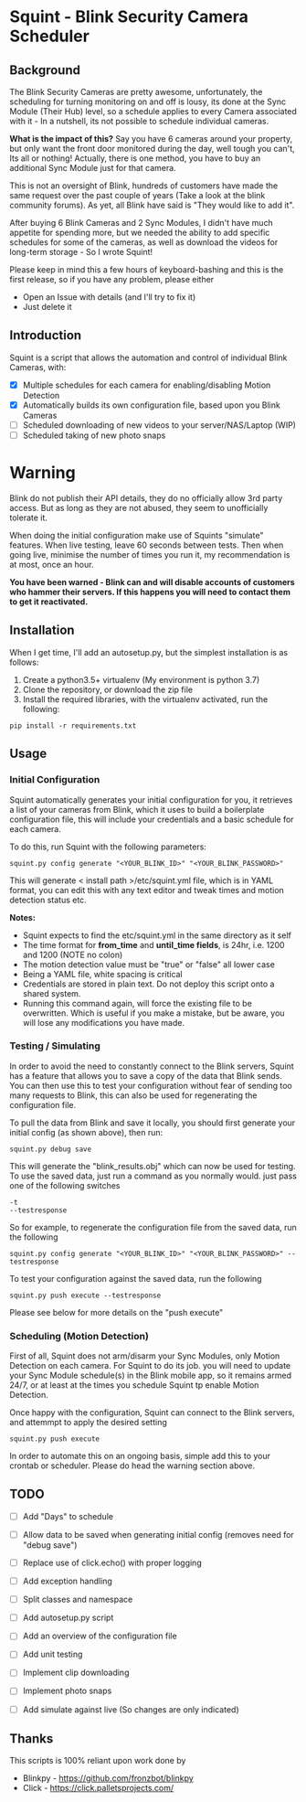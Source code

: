 # Squint - Blink Security Camera Scheduler

## Background
The Blink Security Cameras are pretty awesome, unfortunately, the scheduling for turning monitoring on and off is lousy, its done at the Sync Module (Their Hub) level, so a schedule applies to every Camera associated with it - In a nutshell, its not possible to schedule individual cameras. 

**What is the impact of this?** Say you have 6 cameras around your property, but only want the front door monitored during the day, well tough you can't, Its all or nothing! Actually, there is one method, you have to buy an additional Sync Module just for that camera.

This is not an oversight of Blink,  hundreds of customers have made the same request over the past couple of years (Take a look at the blink community forums). As yet, all Blink have said is "They would like to add it".  

After buying 6 Blink Cameras and 2 Sync Modules, I didn't have much appetite for spending more, but we needed the ability to add specific schedules for some of the cameras, as well as download the videos for long-term storage - So I wrote Squint!

Please keep in mind this a few hours of keyboard-bashing and this is the first release, so if you have any problem, please either
* Open an Issue with details (and I'll try to fix it)
* Just delete it 

## Introduction
Squint is a script that allows the automation and control of individual Blink Cameras, with:
 
- [x] Multiple schedules for each camera for enabling/disabling Motion Detection
- [x] Automatically builds its own configuration file, based upon you Blink Cameras
- [ ] Scheduled downloading of new videos to your server/NAS/Laptop (WIP)
- [ ] Scheduled taking of new photo snaps

# Warning
Blink do not publish their API details, they do no officially allow 3rd party access. But as long as they are not abused, they seem to unofficially tolerate it. 

When doing the initial configuration make use of Squints "simulate" features. When live testing, leave 60 seconds between tests. Then when going live, minimise the number of times you run it, my recommendation is at most, once an hour. 

**You have been warned - Blink can and will disable accounts of customers who hammer their servers. If this happens you will need to contact them to get it reactivated.**

## Installation
When I get time, I'll add an autosetup.py, but the simplest installation is as follows:

1. Create a python3.5+ virtualenv (My environment is python 3.7)
2. Clone the repository, or download the zip file
3. Install the required libraries, with the virtualenv activated, run the following:

```
pip install -r requirements.txt
```
## Usage 

### Initial Configuration
Squint automatically generates your initial configuration for you, it retrieves a list of your cameras from Blink, which it uses to build a boilerplate configuration file, this will include your credentials and a basic schedule for each camera. 

To do this, run Squint with the following parameters:
```
squint.py config generate "<YOUR_BLINK_ID>" "<YOUR_BLINK_PASSWORD>"
```
This will generate < install path >/etc/squint.yml file, which is in YAML format, you can edit this with any text editor and tweak times and motion detection status etc. 

**Notes:**
* Squint expects to find the etc/squint.yml in the same directory as it self
* The time format for **from_time** and **until_time fields**, is 24hr, i.e. 1200 and 1200 (NOTE no colon)
* The motion detection value must be "true" or "false" all lower case
* Being a YAML file, white spacing is critical 
* Credentials are stored in plain text. Do not deploy this script onto a shared system. 
* Running this command again, will force the existing file to be overwritten. Which is useful if you make a mistake, but be aware, you will lose any modifications you have made.

### Testing / Simulating 
In order to avoid the need to constantly connect to the Blink servers, Squint has a feature that allows you to save a copy of the data that Blink sends. You can then use this to test your configuration without fear of sending too many requests to Blink, this can also be used for regenerating the configuration file.

To pull the data from Blink and save it locally, you should first generate your initial config (as shown above), then run:
```
squint.py debug save 
```
This will generate the "blink_results.obj" which can now be used for testing. 
To use the saved data, just run a command as you normally would. just pass one of the following switches
 ```
-t
--testresponse
```
So for example, to regenerate the configuration file from the saved data, run the following
```
squint.py config generate "<YOUR_BLINK_ID>" "<YOUR_BLINK_PASSWORD>" --testresponse
```
To test your configuration against the saved data, run the following
```
squint.py push execute --testresponse
```
Please see below for more details on the "push execute"

### Scheduling (Motion Detection)
First of all, Squint does not arm/disarm your Sync Modules, only Motion Detection on each camera. For Squint to do its job. you will need to update your
Sync Module schedule(s) in the Blink mobile app, so it remains armed 24/7, or at least at the times you schedule Squint tp enable Motion Detection.

Once happy with the configuration, Squint can connect to the Blink servers, and attemmpt to apply the desired setting
```
squint.py push execute
```
In order to automate this on an ongoing basis, simple add this to your crontab or scheduler. Please do head the warning
section above.




## TODO
- [ ] Add "Days" to schedule
- [ ] Allow data to be saved when generating initial config (removes need for "debug save")
- [ ] Replace use of click.echo() with proper logging
- [ ] Add exception handling
- [ ] Split classes and namespace
- [ ] Add autosetup.py script
- [ ] Add an overview of the configuration file
- [ ] Add unit testing
- [ ] Implement clip downloading
- [ ] Implement photo snaps
- [ ] Add simulate against live (So changes are only indicated)



 
## Thanks
This scripts is 100% reliant upon work done by 

* Blinkpy - https://github.com/fronzbot/blinkpy
* Click - https://click.palletsprojects.com/

